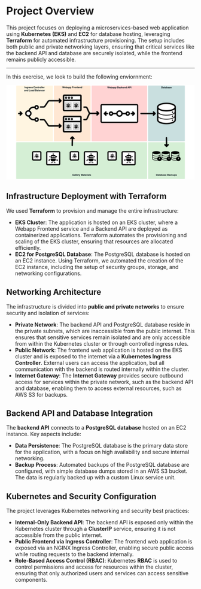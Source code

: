 # Project Overview

This project focuses on deploying a microservices-based web application using **Kubernetes (EKS)** and **EC2** for database hosting, leveraging **Terraform** for automated infrastructure provisioning. The setup includes both public and private networking layers, ensuring that critical services like the backend API and database are securely isolated, while the frontend remains publicly accessible.

---

In this exercise, we look to build the following enviornment:

![Target Environment](images/slide_01.png)

## Infrastructure Deployment with Terraform

We used **Terraform** to provision and manage the entire infrastructure:
- **EKS Cluster**: The application is hosted on an EKS cluster, where a Webapp Frontend service and a Backend API are deployed as containerized applications. Terraform automates the provisioning and scaling of the EKS cluster, ensuring that resources are allocated efficiently.
- **EC2 for PostgreSQL Database**: The PostgreSQL database is hosted on an EC2 instance. Using Terraform, we automated the creation of the EC2 instance, including the setup of security groups, storage, and networking configurations.

## Networking Architecture

The infrastructure is divided into **public and private networks** to ensure security and isolation of services:
- **Private Network**: The backend API and PostgreSQL database reside in the private subnets, which are inaccessible from the public internet. This ensures that sensitive services remain isolated and are only accessible from within the Kubernetes cluster or through controlled ingress rules.
- **Public Network**: The frontend web application is hosted on the EKS cluster and is exposed to the internet via a **Kubernetes Ingress Controller**. External users can access the application, but all communication with the backend is routed internally within the cluster.
- **Internet Gateway**: The **Internet Gateway** provides secure outbound access for services within the private network, such as the backend API and database, enabling them to access external resources, such as AWS S3 for backups.

## Backend API and Database Integration

The **backend API** connects to a **PostgreSQL database** hosted on an EC2 instance. Key aspects include:
- **Data Persistence**: The PostgreSQL database is the primary data store for the application, with a focus on high availability and secure internal networking.
- **Backup Process**: Automated backups of the PostgreSQL database are configured, with simple database dumps stored in an AWS S3 bucket. The data is regularly backed up with a custom Linux service unit.

## Kubernetes and Security Configuration

The project leverages Kubernetes networking and security best practices:
- **Internal-Only Backend API**: The backend API is exposed only within the Kubernetes cluster through a **ClusterIP** service, ensuring it is not accessible from the public internet.
- **Public Frontend via Ingress Controller**: The frontend web application is exposed via an NGINX Ingress Controller, enabling secure public access while routing requests to the backend internally.
- **Role-Based Access Control (RBAC)**: Kubernetes **RBAC** is used to control permissions and access for resources within the cluster, ensuring that only authorized users and services can access sensitive components.
